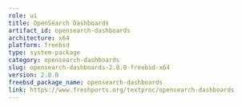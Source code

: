 ```yaml
---
role: ui
title: OpenSearch Dashboards
artifact_id: opensearch-dashboards
architecture: x64
platform: freebsd
type: system-package
category: opensearch-dashboards
slug: opensearch-dashboards-2.8.0-freebsd-x64
version: 2.8.0
freebsd_package_name: opensearch-dashboards
link: https://www.freshports.org/textproc/opensearch-dashboards
---
```

